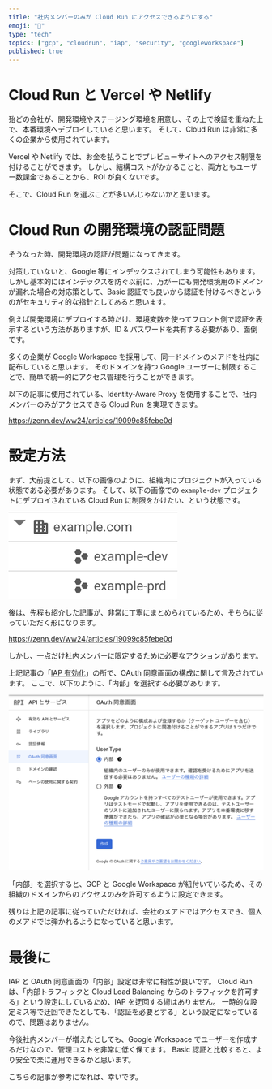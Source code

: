 ```yaml
---
title: "社内メンバーのみが Cloud Run にアクセスできるようにする"
emoji: "🔐"
type: "tech"
topics: ["gcp", "cloudrun", "iap", "security", "googleworkspace"]
published: true
---
```


# Cloud Run と Vercel や Netlify

殆どの会社が、開発環境やステージング環境を用意し、その上で検証を重ねた上で、本番環境へデプロイしていると思います。
そして、Cloud Run は非常に多くの企業から使用されています。

Vercel や Netlify では、お金を払うことでプレビューサイトへのアクセス制限を付けることができます。
しかし、結構コストがかかることと、両方ともユーザー数課金であることから、ROI が良くないです。

そこで、Cloud Run を選ぶことが多いんじゃないかと思います。

# Cloud Run の開発環境の認証問題

そうなった時、開発環境の認証が問題になってきます。

対策していないと、Google 等にインデックスされてしまう可能性もあります。
しかし基本的にはインデックスを防ぐ以前に、万が一にも開発環境用のドメインが漏れた場合の対応策として、Basic 認証でも良いから認証を付けるべきというのがセキュリティ的な指針としてあると思います。

例えば開発環境にデプロイする時だけ、環境変数を使ってフロント側で認証を表示するという方法がありますが、ID & パスワードを共有する必要があり、面倒です。

多くの企業が Google Workspace を採用して、同一ドメインのメアドを社内に配布していると思います。
そのドメインを持つ Google ユーザーに制限することで、簡単で統一的にアクセス管理を行うことができます。

以下の記事に使用されている、Identity-Aware Proxy を使用することで、社内メンバーのみがアクセスできる Cloud Run を実現できます。

https://zenn.dev/ww24/articles/19099c85febe0d

# 設定方法

まず、大前提として、以下の画像のように、組織内にプロジェクトが入っている状態である必要があります。
そして、以下の画像での `example-dev` プロジェクトにデプロイされている Cloud Run に制限をかけたい、という状態です。

![Projects in Organization](/images/restrict-cloud-run-to-in-house/projects.png)

後は、先程も紹介した記事が、非常に丁寧にまとめられているため、そちらに従っていただく形になります。

https://zenn.dev/ww24/articles/19099c85febe0d

しかし、一点だけ社内メンバーに限定するために必要なアクションがあります。

上記記事の「[IAP 有効化](https://zenn.dev/ww24/articles/19099c85febe0d#iap-%E6%9C%89%E5%8A%B9%E5%8C%96)」の所で、OAuth 同意画面の構成に関して言及されています。
ここで、以下のように、「内部」を選択する必要があります。

![OAuth](/images/restrict-cloud-run-to-in-house/oauth.png)

「内部」を選択すると、GCP と Google Workspace が紐付いているため、その組織のドメインからのアクセスのみを許可するように設定できます。

残りは上記の記事に従っていただければ、会社のメアドではアクセスでき、個人のメアドでは弾かれるようになっていると思います。

# 最後に

IAP と OAuth 同意画面の「内部」設定は非常に相性が良いです。
Cloud Run は、「内部トラフィックと Cloud Load Balancing からのトラフィックを許可する」という設定にしているため、IAP を迂回する術はありません。
一時的な設定ミス等で迂回できたとしても、「認証を必要とする」という設定になっているので、問題はありません。

今後社内メンバーが増えたとしても、Google Workspace でユーザーを作成するだけなので、管理コストを非常に低く保てます。
Basic 認証と比較すると、より安全で楽に運用できるかと思います。

こちらの記事が参考になれば、幸いです。
